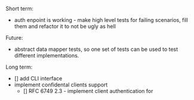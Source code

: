 Short term:
- auth enpoint is working - make high level tests for failing scenarios, fill them and refactor it to not be ugly as hell

Future:
- abstract data mapper tests, so one set of tests can be used to test different implementations.

Long term:
- [] add CLI interface
- implement confidental clients support
  - [] RFC 6749 2.3 - implement client authentication for
